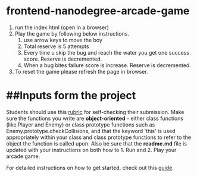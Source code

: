 # frontend-nanodegree-arcade-game
1. run the index.html (open in a browser)
2. Play the game by following below instructions.
	1. use arrow keys to move the boy
	2. Total reserve is 5 attempts
	3. Every time u skip the bug and reach the water you get one success score. Reserve is decremented.
	4. When a bug bites failure score is increase. Reserve is decremented.
3. To reset the game please refresh the page in browser.

##Inputs form the project
=======================
Students should use this [rubric](https://review.udacity.com/#!/projects/2696458597/rubric) for self-checking their submission. Make sure the functions you write are **object-oriented** - either class functions (like Player and Enemy) or class prototype functions such as Enemy.prototype.checkCollisions, and that the keyword 'this' is used appropriately within your class and class prototype functions to refer to the object the function is called upon. Also be sure that the **readme.md** file is updated with your instructions on both how to 1. Run and 2. Play your arcade game.

For detailed instructions on how to get started, check out this [guide](https://docs.google.com/document/d/1v01aScPjSWCCWQLIpFqvg3-vXLH2e8_SZQKC8jNO0Dc/pub?embedded=true).
